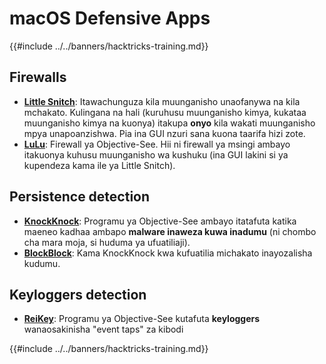 # macOS Defensive Apps

{{#include ../../banners/hacktricks-training.md}}

## Firewalls

- [**Little Snitch**](https://www.obdev.at/products/littlesnitch/index.html): Itawachunguza kila muunganisho unaofanywa na kila mchakato. Kulingana na hali (kuruhusu muunganisho kimya, kukataa muunganisho kimya na kuonya) itakupa **onyo** kila wakati muunganisho mpya unapoanzishwa. Pia ina GUI nzuri sana kuona taarifa hizi zote.
- [**LuLu**](https://objective-see.org/products/lulu.html): Firewall ya Objective-See. Hii ni firewall ya msingi ambayo itakuonya kuhusu muunganisho wa kushuku (ina GUI lakini si ya kupendeza kama ile ya Little Snitch).

## Persistence detection

- [**KnockKnock**](https://objective-see.org/products/knockknock.html): Programu ya Objective-See ambayo itatafuta katika maeneo kadhaa ambapo **malware inaweza kuwa inadumu** (ni chombo cha mara moja, si huduma ya ufuatiliaji).
- [**BlockBlock**](https://objective-see.org/products/blockblock.html): Kama KnockKnock kwa kufuatilia michakato inayozalisha kudumu.

## Keyloggers detection

- [**ReiKey**](https://objective-see.org/products/reikey.html): Programu ya Objective-See kutafuta **keyloggers** wanaosakinisha "event taps" za kibodi&#x20;

{{#include ../../banners/hacktricks-training.md}}
